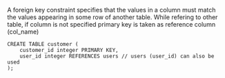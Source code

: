 A foreign key constraint specifies that the values in a column must match the values appearing in some row of another table. While refering to other table, if column is not specified primary key is taken as reference column (col_name) 

	CREATE TABLE customer (
    	customer_id integer PRIMARY KEY,
    	user_id integer REFERENCES users // users (user_id) can also be used
    );

